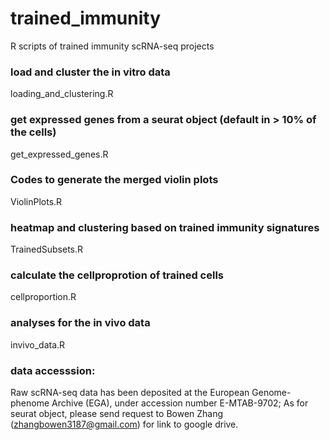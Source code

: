 # trained_immunity
R scripts of trained immunity scRNA-seq projects 

### load and cluster the in vitro data
loading_and_clustering.R

### get expressed genes from a seurat object (default in > 10% of the cells) 
get_expressed_genes.R

### Codes to generate the merged violin plots
ViolinPlots.R

### heatmap and clustering based on trained immunity signatures
TrainedSubsets.R

### calculate the cellproprotion of trained cells
cellproportion.R

### analyses for the in vivo data
invivo_data.R

### data accesssion:
Raw scRNA-seq data has been deposited at the European Genome-phenome Archive (EGA), under accession number E-MTAB-9702;
As for seurat object, please send request to Bowen Zhang (zhangbowen3187@gmail.com) for link to google drive.

